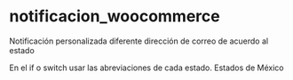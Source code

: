# notificacion_woocommerce
Notificación personalizada diferente dirección de correo de acuerdo al estado

En el if o switch usar las abreviaciones de cada estado.
Estados de México


